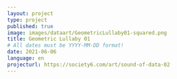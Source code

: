 ```yaml
---
layout: project
type: project
published: true
image: images/dataart/GeometricLullaby01-squared.png
title: Geometric Lullaby 01
# All dates must be YYYY-MM-DD format!
date: 2021-06-06
language: en
projecturl: https://society6.com/art/sound-of-data-02
---
```


